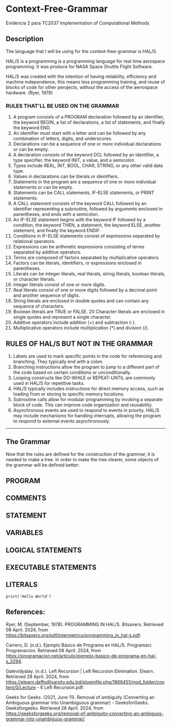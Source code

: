 # Context-Free-Grammar
Evidencia 2 para TC2037 Implementation of Computational Methods

## Description
The language that I will be using for the context-free-grammar is HAL/S.

HAL/S is a programming is a programming language for real time aerospace programming. It was produce for NASA Space Shuttle Flight Software. 

HAL/S was created with the intention of having reliability, efficiency and machine independence, this means less programming training, and reuse of blocks of code for other perojects, without the access of the aerrospace hardware. (Ryer, 1978) 

### RULES THAT'LL BE USED ON THE GRAMMAR
1. A program consists of a PROGRAM declaration followed by an identifier, the keyword BEGIN, a list of declarations, a list of statements, and finally the keyword END.
2. An identifier must start with a letter and can be followed by any combination of letters, digits, and underscores.
3. Declarations can be a sequence of one or more individual declarations or can be empty.
4. A declaration consists of the keyword DCL followed by an identifier, a type specifier, the keyword INIT, a value, and a semicolon.
5. Types include REAL, INT, BOOL, CHAR, STRING, or any other valid data type.
6. Values in declarations can be literals or identifiers.
7. Statements in the program are a sequence of one or more individual statements or can be empty.
8. Statements can be CALL statements, IF-ELSE statements, or PRINT statements.
9. A CALL statement consists of the keyword CALL followed by an identifier representing a subroutine, followed by arguments enclosed in parentheses, and ends with a semicolon.
10. An IF-ELSE statement begins with the keyword IF followed by a condition, the keyword THEN, a statement, the keyword ELSE, another statement, and finally the keyword ENDIF.
11. Conditions in IF-ELSE statements consist of expressions separated by relational operators.
12. Expressions can be arithmetic expressions consisting of terms separated by additive operators.
13. Terms are composed of factors separated by multiplicative operators.
14. Factors can be literals, identifiers, or expressions enclosed in parentheses.
15. Literals can be integer literals, real literals, string literals, boolean literals, or character literals.
16. Integer literals consist of one or more digits.
17. Real literals consist of one or more digits followed by a decimal point and another sequence of digits.
18. String literals are enclosed in double quotes and can contain any sequence of characters.
19. Boolean literals are TRUE or FALSE.
20 Character literals are enclosed in single quotes and represent a single character.
21. Additive operators include addition (+) and subtraction (-).
22. Multiplicative operators include multiplication (*) and division (/).

## RULES OF HAL/S BUT NOT IN THE GRAMMAR
1. Labels are used to mark specific points in the code for referencing and branching. They typically end with a colon.
2. Branching instructions allow the program to jump to a different part of the code based on certain conditions or unconditionally.
3. Looping constructs like DO-WHILE or REPEAT-UNTIL are commonly used in HAL/S for repetitive tasks.
4. HAL/S typically includes instructions for direct memory access, such as loading from or storing to specific memory locations.
5. Subroutine calls allow for modular programming by invoking a separate block of code. This can improve code organization and reusability.
6. Asynchronous events are used to respond to events in priority. HAL/S may include mechanisms for handling interrupts, allowing the program to respond to external events asynchronously.
-------------------------------------------------------
## The Grammar
Now that the rules are defined for the construction of the grammar, it is needed to make a tree. In order to make the tree clearer, some objects of the grammar will be defined better:

## PROGRAM

## COMMENTS

## STATEMENT
   ## VARIABLES
   ## LOGICAL STATEMENTS
   ## EXECUTABLE STATEMENTS
## LITERALS

```
print('Hello World')
```
## References:
Ryer, M. (September, 1978). PROGRAMMING IN HAL/S. Bitsavers. Retrieved 08 April. 2024, from https://bitsavers.org/pdf/intermetrics/programming_in_hal-s.pdf.

Carrero, D. (n.d.). Ejemplo Básico de Programa en HAL/S. Programaci. Programacion. Retrieved 08 April. 2024, from https://programacion.net/articulo/ejemplo-basico-de-programa-en-hal-s_3294.

Gatevidyalay. (n.d.). Left Recursion | Left Recursion Elimination. Elearn. Retrieved 28 April. 2024, from https://elearn.daffodilvarsity.edu.bd/pluginfile.php/1868451/mod_folder/content/0/Lecture - 6 Left Recursion.pdf.

Geeks for Geeks. (2021, June 11). Removal of ambiguity (Converting an Ambiguous grammar into Unambiguous grammar) - GeeksforGeeks. Geeksforgeeks. Retrieved 28 April. 2024, from https://geeksforgeeks.org/removal-of-ambiguity-converting-an-ambiguos-grammar-into-unambiguos-grammar/.
